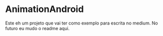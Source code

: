 # AnimationAndroid

Este eh um projeto que vai ter como exemplo para escrita no medium. No futuro eu mudo o readme aqui.
